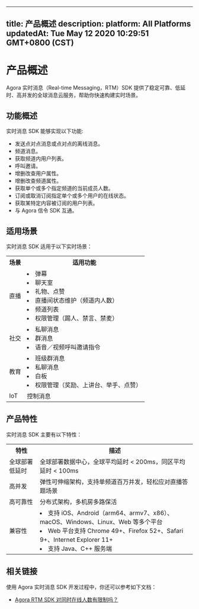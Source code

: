 
---
title: 产品概述
description: 
platform: All Platforms
updatedAt: Tue May 12 2020 10:29:51 GMT+0800 (CST)
---
# 产品概述


Agora 实时消息（Real-time Messaging，RTM）SDK 提供了稳定可靠、低延时、高并发的全球消息云服务，帮助你快速构建实时场景。

## 功能概述

实时消息 SDK 能够实现以下功能: 

 - 发送点对点消息或点对点的离线消息。
 - 频道消息。
 - 获取频道内用户列表。
 - 呼叫邀请。
 - 增删改查用户属性。
 - 增删改查频道属性。
 - 获取单个或多个指定频道的当前成员人数。
 - 订阅或取消订阅指定单个或多个用户的在线状态。
 - 获取某特定内容被订阅的用户列表。
 - 与 Agora 信令 SDK 互通。
 





## 适用场景

实时消息 SDK 适用于以下实时场景：

<table>
  <tr>
    <th>场景</th>
    <th>适用功能</th>
  </tr>
  <tr>
    <td>直播</td>
    <td><li>弹幕<br><li>聊天室<br><li>礼物、点赞<br><li>直播间状态维护（频道内人数）<br><li>频道列表<br><li>权限管理（踢人、禁言、禁麦）<br></td>
  </tr>
  <tr>
    <td>社交</td>
    <td><li>私聊消息<br><li>群消息<br><li>语音／视频呼叫邀请指令<br></td>
  </tr>
	  <tr>
    <td>教育</td>
    <td><li>班级群消息<br><li>私聊消息<br><li>白板<br><li>权限管理（奖励、上讲台、举手、点赞）<br></td>
  </tr>
  <tr>
    <td>IoT</td>
    <td>控制消息</td>
  </tr>
</table>

## 产品特性

实时消息 SDK 主要有以下特性：

<table>
  <tr>
    <th>特性</th>
    <th>描述</th>
  </tr>
  <tr>
    <td>全球部署低延时</td>
    <td>全球部署数据中心，全球平均延时 &lt; 200ms，同区平均延时 &lt; 100ms</td>
  </tr>
  <tr>
    <td>高并发</td>
    <td>弹性可伸缩架构，支持单频道百万并发，轻松应对直播答题场景</td>
  </tr>
  <tr>
    <td>高可靠性</td>
    <td>分布式架构，多机房多路保活</td>
  </tr>
  <tr>
    <td>兼容性</td>
    <td><li>支持 iOS、Android（arm64、armv7、x86）、macOS、Windows、Linux、Web 等多个平台<br><li> Web 平台支持 Chrome 49+、Firefox 52+、Safari 9+、Internet Explorer 11+<br><li>支持 Java、C++ 服务端</td>
  </tr>
</table>	


## 相关链接

使用 Agora 实时消息 SDK 开发过程中，你还可以参考如下文档：

- [Agora RTM SDK 对同时在线人数有限制吗？](https://docs.agora.io/cn/faq/rtm_concurrency)


